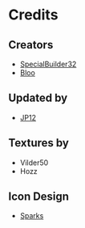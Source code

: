 # Credits

## Creators
- [SpecialBuilder32](https://twitter.com/SpecialBuilder)
- [Bloo](https://twitter.com/Bloo_dev)

## Updated by
- [JP12](https://github.com/jpeterik12)

## Textures by
- Vilder50
- Hozz

## Icon Design
- [Sparks](https://twitter.com/SparksTheGamer)
